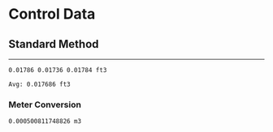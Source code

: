 # Control Data

## Standard Method
---

```
0.01786 0.01736 0.01784 ft3
```

```
Avg: 0.017686 ft3
```

### Meter Conversion 

```
0.000500811748826 m3
```